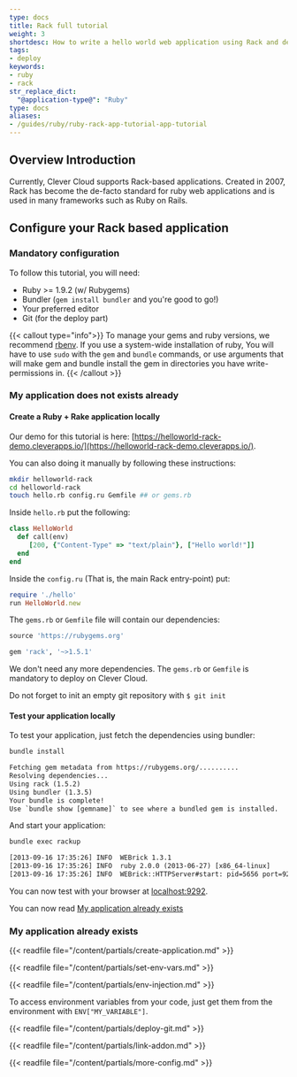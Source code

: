 ```yaml
---
type: docs
title: Rack full tutorial
weight: 3
shortdesc: How to write a hello world web application using Rack and deploy it on Clever Cloud.
tags:
- deploy
keywords:
- ruby
- rack
str_replace_dict:
  "@application-type@": "Ruby"
type: docs
aliases:
- /guides/ruby/ruby-rack-app-tutorial-app-tutorial
---
```


## Overview Introduction

Currently, Clever Cloud supports Rack-based applications.
Created in 2007, Rack has become the de-facto standard for ruby web applications and is used in many frameworks such as Ruby on Rails.

## Configure your Rack based application

### Mandatory configuration

To follow this tutorial, you will need:

* Ruby >= 1.9.2 (w/ Rubygems)
* Bundler (`gem install bundler` and you're good to go!)
* Your preferred editor
* Git (for the deploy part)

{{< callout type="info">}}
To manage your gems and ruby versions, we recommend [rbenv](https://github.com/sstephenson/rbenv). If you use a system-wide installation of ruby, You will have to use `sudo` with the `gem` and `bundle` commands, or use arguments that will make gem and bundle install the gem in directories you have write-permissions in.
{{< /callout >}}

### My application does not exists already
#### Create a Ruby + Rake application locally

Our demo for this tutorial is here: [https://helloworld-rack-demo.cleverapps.io/](https://helloworld-rack-demo.cleverapps.io/).

You can also doing it manually by following these instructions:

```bash
mkdir helloworld-rack
cd helloworld-rack
touch hello.rb config.ru Gemfile ## or gems.rb
```

Inside `hello.rb` put the following:

```ruby
class HelloWorld
  def call(env)
	 [200, {"Content-Type" => "text/plain"}, ["Hello world!"]]
  end
end
```

Inside the `config.ru` (That is, the main Rack entry-point) put:

```ruby
require './hello'
run HelloWorld.new
```

The `gems.rb` or `Gemfile` file will contain our dependencies:

```ruby
source 'https://rubygems.org'

gem 'rack', '~>1.5.1'
```

We don't need any more dependencies. The `gems.rb` or `Gemfile` is mandatory to deploy
on Clever Cloud.

Do not forget to init an empty git repository with `$ git init`

#### Test your application locally

To test your application, just fetch the dependencies using bundler:

```bash
bundle install
```
```txt
Fetching gem metadata from https://rubygems.org/..........
Resolving dependencies...
Using rack (1.5.2)
Using bundler (1.3.5)
Your bundle is complete!
Use `bundle show [gemname]` to see where a bundled gem is installed.
```

And start your application:

```bash
bundle exec rackup
```
```txt
[2013-09-16 17:35:26] INFO  WEBrick 1.3.1
[2013-09-16 17:35:26] INFO  ruby 2.0.0 (2013-06-27) [x86_64-linux]
[2013-09-16 17:35:26] INFO  WEBrick::HTTPServer#start: pid=5656 port=9292
```

You can now test with your browser at <a href="http://localhost:9292/">localhost:9292</a>.

You can now read [My application already exists](#my-application-already-exists)

### My application already exists

{{< readfile file="/content/partials/create-application.md" >}}

{{< readfile file="/content/partials/set-env-vars.md" >}}

{{< readfile file="/content/partials/env-injection.md" >}}

To access environment variables from your code, just get them from the environment with `ENV["MY_VARIABLE"]`.

{{< readfile file="/content/partials/deploy-git.md" >}}

{{< readfile file="/content/partials/link-addon.md" >}}

{{< readfile file="/content/partials/more-config.md" >}}

